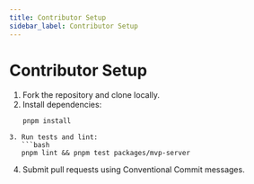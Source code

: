 ```yaml
---
title: Contributor Setup
sidebar_label: Contributor Setup
---
```


# Contributor Setup

1. Fork the repository and clone locally.
2. Install dependencies:
   ```bash
   pnpm install
```
3. Run tests and lint:
   ```bash
   pnpm lint && pnpm test packages/mvp-server
```
4. Submit pull requests using Conventional Commit messages.
